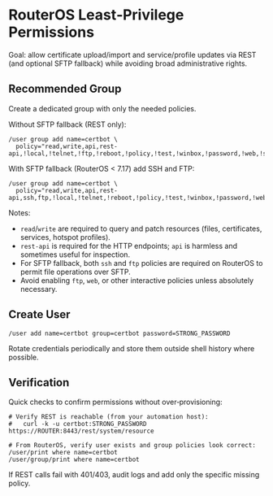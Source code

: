 # RouterOS Least‑Privilege Permissions

Goal: allow certificate upload/import and service/profile updates via REST (and optional SFTP fallback) while avoiding broad administrative rights.

## Recommended Group

Create a dedicated group with only the needed policies.

Without SFTP fallback (REST only):

```routeros
/user group add name=certbot \
  policy="read,write,api,rest-api,!local,!telnet,!ftp,!reboot,!policy,!test,!winbox,!password,!web,!sniff,!sensitive,!romon"
```

With SFTP fallback (RouterOS < 7.17) add SSH and FTP:

```routeros
/user group add name=certbot \
  policy="read,write,api,rest-api,ssh,ftp,!local,!telnet,!reboot,!policy,!test,!winbox,!password,!web,!sniff,!sensitive,!romon"
```

Notes:
- `read`/`write` are required to query and patch resources (files, certificates, services, hotspot profiles).
- `rest-api` is required for the HTTP endpoints; `api` is harmless and sometimes useful for inspection.
- For SFTP fallback, both `ssh` and `ftp` policies are required on RouterOS to permit file operations over SFTP.
- Avoid enabling `ftp`, `web`, or other interactive policies unless absolutely necessary.

## Create User

```routeros
/user add name=certbot group=certbot password=STRONG_PASSWORD
```

Rotate credentials periodically and store them outside shell history where possible.

## Verification

Quick checks to confirm permissions without over‑provisioning:

```routeros
# Verify REST is reachable (from your automation host):
#   curl -k -u certbot:STRONG_PASSWORD https://ROUTER:8443/rest/system/resource

# From RouterOS, verify user exists and group policies look correct:
/user/print where name=certbot
/user/group/print where name=certbot
```

If REST calls fail with 401/403, audit logs and add only the specific missing policy.
